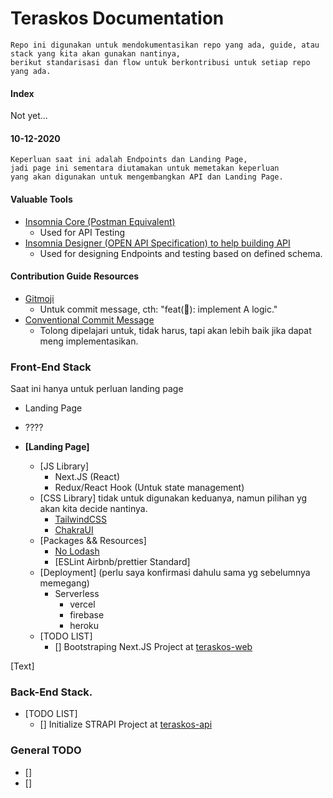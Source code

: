 # Teraskos Documentation
```
Repo ini digunakan untuk mendokumentasikan repo yang ada, guide, atau stack yang kita akan gunakan nantinya,
berikut standarisasi dan flow untuk berkontribusi untuk setiap repo yang ada.
```

#### Index
Not yet...

#### 10-12-2020
```
Keperluan saat ini adalah Endpoints dan Landing Page, 
jadi page ini sementara diutamakan untuk memetakan keperluan 
yang akan digunakan untuk mengembangkan API dan Landing Page.
```

#### Valuable Tools
- [Insomnia Core (Postman Equivalent)](https://insomnia.rest/)
  - Used for API Testing
- [Insomnia Designer (OPEN API Specification) to help building API](https://insomnia.rest/download/#linux)
  - Used for designing Endpoints and testing based on defined schema.
  
#### Contribution Guide Resources
- [Gitmoji](https://gitmoji.carloscuesta.me/)
  - Untuk commit message, cth: "feat(:tada:): implement A logic."
- [Conventional Commit Message](https://www.conventionalcommits.org/en/v1.0.0/)
  - Tolong dipelajari untuk, tidak harus, tapi akan lebih baik jika dapat meng implementasikan.
  
### Front-End Stack
Saat ini hanya untuk perluan landing page
- Landing Page
- ????


- __[Landing Page]__
  - [JS Library]
    - Next.JS (React)
    - Redux/React Hook (Untuk state management)
  - [CSS Library] tidak untuk digunakan keduanya, namun pilihan yg akan kita decide nantinya.
    - [TailwindCSS](https://github.com/tailwindlabs/tailwindcss)
    - [ChakraUI](https://chakra-ui.com/)
  - [Packages && Resources]
    - [No Lodash](https://youmightnotneed.com/lodash/)
    - [ESLint Airbnb/prettier Standard]
  - [Deployment] (perlu saya konfirmasi dahulu sama yg sebelumnya memegang)
    - Serverless
      - vercel
      - firebase
      - heroku
  - [TODO LIST]
    - [] Bootstraping Next.JS Project at [teraskos-web](https://github.com/teraskos/teraskos-web)
    
[Text]

### Back-End Stack.

  - [TODO LIST]
    - [] Initialize STRAPI Project at [teraskos-api](https://github.com/teraskos/teraskos-api)

### General TODO

- []
- []
